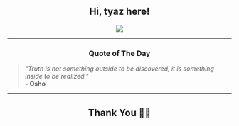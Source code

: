 <h2 align="center"> Hi, tyaz here!</h2>

<p align="center">
<a href="https://github.com/tyazx" alt="github streak"><img src="https://dvst-streak.herokuapp.com/?user=tyazx&theme=tokyonight&fire=DD472C"></a>
</p>

<hr>
<h3 align="center">Quote of The Day</h3>
<p align="center">
<blockquote>
<i>"Truth is not something outside to be discovered, it is something inside to be realized."</i>
<br>
<b>- Osho</b>
</blockquote>
</p>


<hr>
<h2 align="center">Thank You 🙏🏼</h2>
